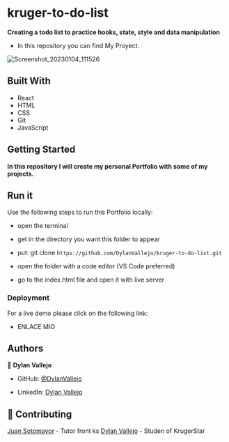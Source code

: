 # kruger-to-do-list

  **Creating a todo list to practice hooks, state, style and data manipulation**
  
  - In this repository you can find My Proyect.

![Screenshot_20230104_111526](https://user-images.githubusercontent.com/99937413/210700816-21651e11-8751-47c0-bd0f-628560ee03ac.png)


## Built With
- React
- HTML
- CSS
- Git
- JavaScript

## Getting Started

**In this repository I will create my personal Portfolio with some of my projects.**

## Run it

Use the following steps to run this Portfolio locally:

- open the terminal

- get in the directory you want this folder to appear

- put: git clone `https://github.com/DylanVallejo/kruger-to-do-list.git`

- open the folder with a code editor (VS Code preferred)

- go to the index.html file and open it with live server

### Deployment

For a live demo please click on the following link:

- ENLACE MIO

## Authors

👤 **Dylan Vallejo**

- GitHub: [@DylanVallejo](https://github.com/DylanVallejo)

- LinkedIn: [Dylan Vallejo](www.linkedin.com/in/dylan-vallejo)

## 🤝 Contributing

[Juan Sotomayor](https://github.com/Juanse7793) - Tutor front ks
[Dylan Vallejo](https://github.com/DylanVallejo) - Studen of KrugerStar
